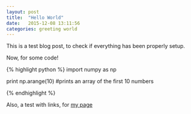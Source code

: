 ```yaml
---
layout: post
title:  "Hello World"
date:   2015-12-08 13:11:56
categories: greeting world
---
```


This is a test blog post, to check if everything has been properly setup.

Now, for some code!

{% highlight python %}
import numpy as np

print np.arange(10)
#prints an array of the first 10 numbers

{% endhighlight %}

Also, a test with links, for [my page][ufpr]

[ufpr]: http://www.inf.ufpr.br/lghafemann
